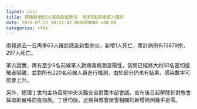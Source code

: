 ```yaml
---
layout: post
title: 南韓新增63人感染新型肺炎　再多8名前線軍人確診
date: 2020-07-22 10:22:42.000000000 +08:00
categories: rthk
---
```


南韓過去一日再多63人確診感染新型肺炎，新增1人死亡，累計病例有13879宗，297人死亡。

軍方證實，再有至少8名前線軍人對病毒檢測呈陽性，當局已經將大約50名密切接觸者隔離，並對所有220名前線人員進行檢測，由於部分仍未有結果，感染數字可能會上升。

另外，總理丁世均主持召開中央災難安全對策本部會議，宣布後日起解除針對教會採取的嚴格防疫措施。丁世均說，近期與教會聚會相關的新增病例幾乎是零。
